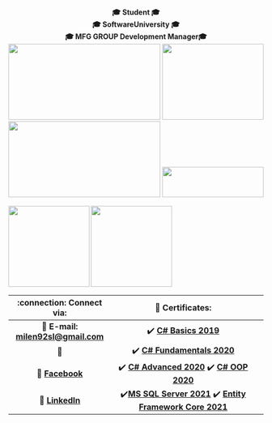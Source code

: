 <!-- Top text and gifs -->
<p align="center">
   <b>🎓 Student 🎓<br>🎓 SoftwareUniversity 🎓<br>🎓 MFG GROUP Development Manager🎓
   <br>
   
   <img width="300" height="150" src="https://media.giphy.com/media/10zxDv7Hv5RF9C/giphy.gif">
   <img width="200" height="150" src="https://media.giphy.com/media/du3J3cXyzhj75IOgvA/giphy.gif">
   <img width="300" height="150" src="https://media.giphy.com/media/10zxDv7Hv5RF9C/giphy.gif">
   <img width="200" height="60" src="https://visitor-badge.glitch.me/badge?page_id=milen92sl">

</p>

<!-- Statistics -->
<div>
  <img height="160" align="left" src="https://github-readme-stats.vercel.app/api?username=milen92sl&count_public=true&true&hide=issues&show_icons=true" />
  <img height="160" src="https://github-readme-stats.vercel.app/api/top-langs/?username=milen92sl&layout=compact" />
</div>

<!-- Table of content -->

| :connection: Connect via: | :scroll: Certificates: | |
| :-: | :-: | :-: |
| :e-mail: **E-mail:**<br/>**milen92sl@gmail.com**| :heavy_check_mark: [**C# Basics 2019**](https://softuni.bg/certificates/details/74121/7b4ee2b9) |
| 🥇| :heavy_check_mark: [**C# Fundamentals 2020**](https://softuni.bg/certificates/details/97193/cf8c04fd)|
| :blue_book: [**Facebook**](https://www.facebook.com/tyzara92/)| :heavy_check_mark: [**C# Advanced 2020**](https://softuni.bg/certificates/details/86634/f04ccd31) :heavy_check_mark: [**C# OOP 2020**](https://softuni.bg/certificates/details/105518/c62bc584)|
| 💼 [**LinkedIn**](https://www.linkedin.com/in/milen-ivanov-648b04184/)| :heavy_check_mark:[**MS SQL Server 2021**](https://softuni.bg/certificates/details/97896/3e2b77a7) :heavy_check_mark: [**Entity Framework Core 2021**](https://softuni.bg/certificates/details/102571/dcabd6bf)
